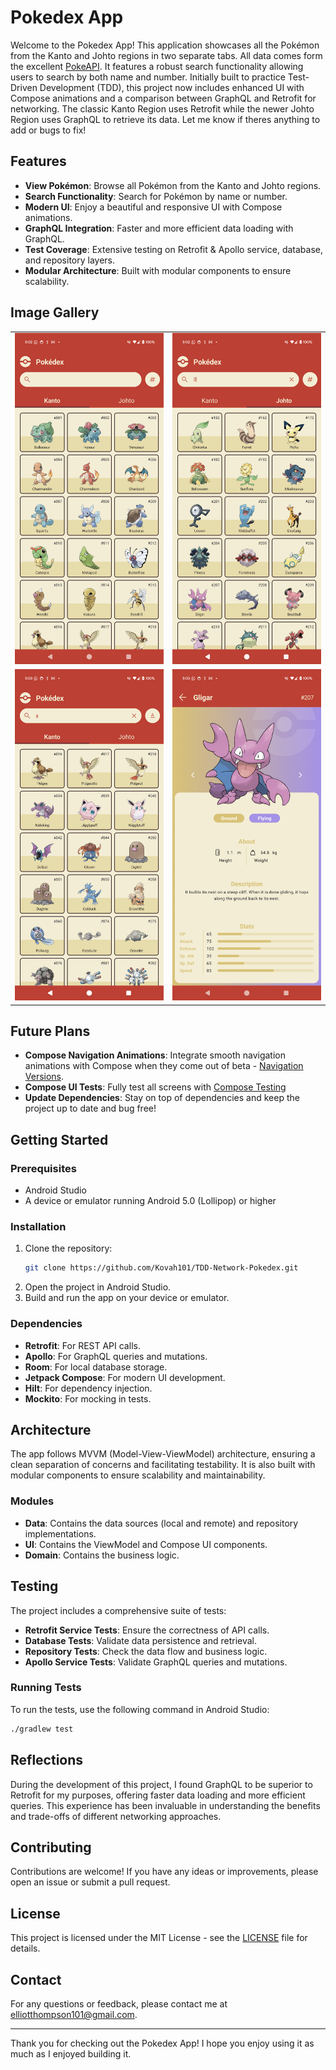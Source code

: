 # Pokedex App

Welcome to the Pokedex App! This application showcases all the Pokémon from the Kanto and Johto regions in two separate tabs. All data comes form the excellent [PokeAPI](https://pokeapi.co/). It features a robust search functionality allowing users to search by both name and number. Initially built to practice Test-Driven Development (TDD), this project now includes enhanced UI with Compose animations and a comparison between GraphQL and Retrofit for networking. The classic Kanto Region uses Retrofit while the newer Johto Region uses GraphQL to retrieve its data. Let me know if theres anything to add or bugs to fix!

## Features

- **View Pokémon**: Browse all Pokémon from the Kanto and Johto regions.
- **Search Functionality**: Search for Pokémon by name or number.
- **Modern UI**: Enjoy a beautiful and responsive UI with Compose animations.
- **GraphQL Integration**: Faster and more efficient data loading with GraphQL.
- **Test Coverage**: Extensive testing on Retrofit & Apollo service, database, and repository layers.
- **Modular Architecture**: Built with modular components to ensure scalability.

## Image Gallery

<table>
  <tr>
    <td><img src="https://github.com/Kovah101/Kovah101/blob/main/Pokedex%20App/pokedex%20app%201.png" alt="Image 1" width="400" /></td>
    <td><img src="https://github.com/Kovah101/Kovah101/blob/main/Pokedex%20App/pokedex%20app%202.png" alt="Image 2" width="400" /></td>
  </tr>
  <tr>
    <td><img src="https://github.com/Kovah101/Kovah101/blob/main/Pokedex%20App/pokedex%20app%203.png" alt="Image 3" width="400" /></td>
    <td><img src="https://github.com/Kovah101/Kovah101/blob/main/Pokedex%20App/pokedex%20app%204.png" alt="Image 4" width="400" /></td>
  </tr>
</table>

## Future Plans

- **Compose Navigation Animations**: Integrate smooth navigation animations with Compose when they come out of beta - [Navigation Versions](https://developer.android.com/jetpack/androidx/releases/navigation).
- **Compose UI Tests**: Fully test all screens with [Compose Testing](https://developer.android.com/develop/ui/compose/testing)
- **Update Dependencies**: Stay on top of dependencies and keep the project up to date and bug free!

## Getting Started

### Prerequisites

- Android Studio
- A device or emulator running Android 5.0 (Lollipop) or higher

### Installation

1. Clone the repository:
   ```bash
   git clone https://github.com/Kovah101/TDD-Network-Pokedex.git
2. Open the project in Android Studio.
3. Build and run the app on your device or emulator.

### Dependencies

- **Retrofit**: For REST API calls.
- **Apollo**: For GraphQL queries and mutations.
- **Room**: For local database storage.
- **Jetpack Compose**: For modern UI development.
- **Hilt**: For dependency injection.
- **Mockito**: For mocking in tests.

## Architecture

The app follows MVVM (Model-View-ViewModel) architecture, ensuring a clean separation of concerns and facilitating testability. It is also built with modular components to ensure scalability and maintainability.

### Modules

- **Data**: Contains the data sources (local and remote) and repository implementations.
- **UI**: Contains the ViewModel and Compose UI components.
- **Domain**: Contains the business logic.

## Testing

The project includes a comprehensive suite of tests:

- **Retrofit Service Tests**: Ensure the correctness of API calls.
- **Database Tests**: Validate data persistence and retrieval.
- **Repository Tests**: Check the data flow and business logic.
- **Apollo Service Tests**: Validate GraphQL queries and mutations.

### Running Tests

To run the tests, use the following command in Android Studio:
```bash
./gradlew test
```
## Reflections

During the development of this project, I found GraphQL to be superior to Retrofit for my purposes, offering faster data loading and more efficient queries. This experience has been invaluable in understanding the benefits and trade-offs of different networking approaches.

## Contributing

Contributions are welcome! If you have any ideas or improvements, please open an issue or submit a pull request.

## License

This project is licensed under the MIT License - see the [LICENSE](https://github.com/git/git-scm.com/blob/main/MIT-LICENSE.txt) file for details.

## Contact

For any questions or feedback, please contact me at [elliotthompson101@gmail.com](mailto:elliotthompson101@gmail.com).

---

Thank you for checking out the Pokedex App! I hope you enjoy using it as much as I enjoyed building it.




